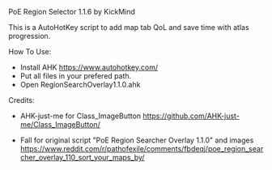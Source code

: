 PoE Region Selector 1.1.6 by KickMind

This is a AutoHotKey script to add map tab QoL and save time with atlas progression.

How To Use:

* Install AHK https://www.autohotkey.com/
* Put all files in your prefered path.
* Open RegionSearchOverlay1.1.0.ahk

Credits:

* AHK-just-me for Class_ImageButton
https://github.com/AHK-just-me/Class_ImageButton/

* Fall for original script "PoE Region Searcher Overlay 1.1.0" and images
https://www.reddit.com/r/pathofexile/comments/fbdeqj/poe_region_searcher_overlay_110_sort_your_maps_by/
